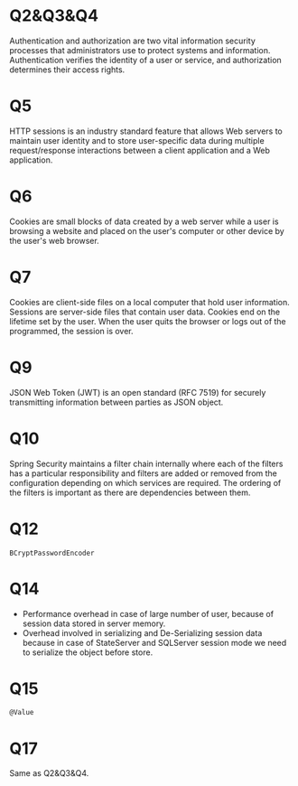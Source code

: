 # Q2&Q3&Q4

Authentication and authorization are two vital information security processes that administrators use to protect systems and information. Authentication verifies the identity of a user or service, and authorization determines their access rights.

# Q5

HTTP sessions is an industry standard feature that allows Web servers to maintain user identity and to store user-specific data during multiple request/response interactions between a client application and a Web application.

# Q6

Cookies are small blocks of data created by a web server while a user is browsing a website and placed on the user's computer or other device by the user's web browser. 

# Q7

Cookies are client-side files on a local computer that hold user information. Sessions are server-side files that contain user data. Cookies end on the lifetime set by the user. When the user quits the browser or logs out of the programmed, the session is over.

# Q9

JSON Web Token (JWT) is an open standard (RFC 7519) for securely transmitting information between parties as JSON object.

# Q10
Spring Security maintains a filter chain internally where each of the filters has a particular responsibility and filters are added or removed from the configuration depending on which services are required. The ordering of the filters is important as there are dependencies between them.

# Q12

```BCryptPasswordEncoder```

# Q14
- Performance overhead in case of large number of user, because of session data stored in server memory.
- Overhead involved in serializing and De-Serializing session data because in case of StateServer and SQLServer session mode we need to serialize the object before store.

# Q15

```@Value```

# Q17

Same as Q2&Q3&Q4.
